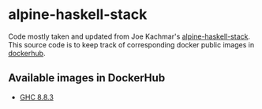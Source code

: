 # alpine-haskell-stack

Code mostly taken and updated from Joe Kachmar's
[alpine-haskell-stack](https://github.com/jkachmar/alpine-haskell-stack). This
source code is to keep track of corresponding docker public images in
[dockerhub](https://hub.docker.com/r/fpco/apline-haskell-stack).

## Available images in DockerHub

* [GHC 8.8.3](https://hub.docker.com/layers/fpco/alpine-haskell-stack/gmp-ghc-8.8.3/images/sha256-bf1050a24b0a9d309ec98418e578ddce474dd60542da8f9367f36e4ed6498e8e?context=repo)
